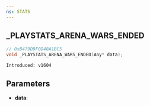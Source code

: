 ```yaml
---
ns: STATS
---
```

## _PLAYSTATS_ARENA_WARS_ENDED

```c
// 0xB479D9F0D48A1BC5
void _PLAYSTATS_ARENA_WARS_ENDED(Any* data);
```

```
Introduced: v1604
```

## Parameters
* **data**:

